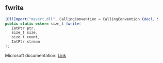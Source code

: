 ## fwrite

```csharp
[DllImport("msvcrt.dll", CallingConvention = CallingConvention.Cdecl, SetLastError = true)]
public static extern size_t fwrite(
   IntPtr ptr,
   size_t size,
   size_t count,
   IntPtr stream
);
```

Microsoft documentation: [Link](https://docs.microsoft.com/en-us/cpp/c-runtime-library/reference/fwrite)
